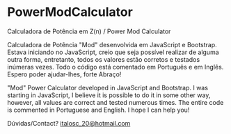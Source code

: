 # PowerModCalculator
Calculadora de Potência em Z(n) / Power Mod Calculator

Calculadora de Potência "Mod" desenvolvida em JavaScript e Bootstrap.
Estava iniciando no JavaScript, creio que seja possível realizar de alguma outra forma, entretanto, todos os valores estão corretos e testados inúmeras vezes. Todo o código está comentado em Português e em Inglês. 
Espero poder ajudar-lhes, forte Abraço!

"Mod" Power Calculator developed in JavaScript and Bootstrap.
I was starting in JavaScript, I believe it is possible to do it in some other way, however, all values ​​are correct and tested numerous times. The entire code is commented in Portuguese and English.
I hope I can help you!

Dúvidas/Contact? italosc_20@hotmail.com
